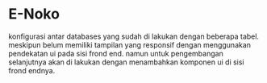 # E-Noko

konfigurasi antar databases yang sudah di lakukan dengan beberapa tabel. meskipun belum memiliki tampilan yang responsif 
dengan menggunakan pendekatan ui pada sisi frond end. namun untuk pengembangan selanjutnya akan di lakukan dengan menambahkan
komponen ui di sisi frond endnya. 
